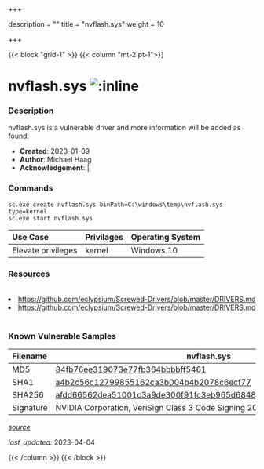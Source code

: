 +++

description = ""
title = "nvflash.sys"
weight = 10

+++


{{< block "grid-1" >}}
{{< column "mt-2 pt-1">}}


# nvflash.sys ![:inline](/images/twitter_verified.png) 


### Description

nvflash.sys is a vulnerable driver and more information will be added as found.

- **Created**: 2023-01-09
- **Author**: Michael Haag
- **Acknowledgement**:  | [](https://twitter.com/)

### Commands

```
sc.exe create nvflash.sys binPath=C:\windows\temp\nvflash.sys type=kernel
sc.exe start nvflash.sys
```

| Use Case | Privilages | Operating System | 
|:---- | ---- | ---- |
| Elevate privileges | kernel | Windows 10 |

### Resources
<br>
<li><a href=" https://github.com/eclypsium/Screwed-Drivers/blob/master/DRIVERS.md"> https://github.com/eclypsium/Screwed-Drivers/blob/master/DRIVERS.md</a></li>
<li><a href="https://github.com/eclypsium/Screwed-Drivers/blob/master/DRIVERS.md">https://github.com/eclypsium/Screwed-Drivers/blob/master/DRIVERS.md</a></li>
<br>

### Known Vulnerable Samples

| Filename | nvflash.sys |
|:---- | ---- | 
| MD5 | <a href="https://www.virustotal.com/gui/file/84fb76ee319073e77fb364bbbbff5461">84fb76ee319073e77fb364bbbbff5461</a> |
| SHA1 | <a href="https://www.virustotal.com/gui/file/a4b2c56c12799855162ca3b004b4b2078c6ecf77">a4b2c56c12799855162ca3b004b4b2078c6ecf77</a> |
| SHA256 | <a href="https://www.virustotal.com/gui/file/afdd66562dea51001c3a9de300f91fc3eb965d6848dfce92ccb9b75853e02508">afdd66562dea51001c3a9de300f91fc3eb965d6848dfce92ccb9b75853e02508</a> |
| Signature | NVIDIA Corporation, VeriSign Class 3 Code Signing 2010 CA, VeriSign   |


[*source*](https://github.com/magicsword-io/LOLDrivers/tree/main/yaml/nvflash.sys.yml)

*last_updated:* 2023-04-04








{{< /column >}}
{{< /block >}}
